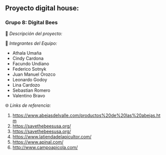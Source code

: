 ## Proyecto digital house: 
### Grupo 8: Digital Bees
🍯 *Descripción del proyecto:*

🚀 *Integrantes del Equipo:*
- Athala Umaña
- Cindy Cardona
- Facundo Undiano
- Federico Sotnyk
- Juan Manuel Orozco
- Leonardo Godoy
- Lina Cardozo
- Sebastian Romero
- Valentino Bravo

🌐 *Links de referencia:*
  1. https://www.abejasdelvalle.com/productos%20de%20las%20abejas.htm
  2. https://savethebeesusa.org/
  3. https://savethebeesusa.org/
  4. https://www.latiendadelapicultor.com/
  5. https://www.apinal.com/
  6. http://www.campoapicola.com/
